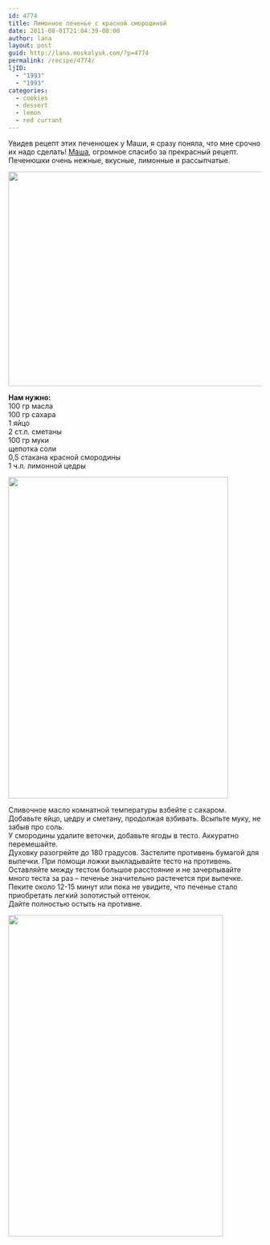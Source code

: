 ```yaml
---
id: 4774
title: Лимонное печенье с красной смородиной
date: 2011-08-01T21:04:39-08:00
author: lana
layout: post
guid: http://lana.moskalyuk.com/?p=4774
permalink: /recipe/4774/
ljID:
  - "1993"
  - "1993"
categories:
  - cookies
  - dessert
  - lemon
  - red currant
---
```

Увидев рецепт этих печенюшек у Маши, я сразу поняла, что мне срочно их надо сделать! [Маша](http://mariha-kitchen.livejournal.com/53591.html#cutid1), огромное спасибо за прекрасный рецепт. Печенюшки очень нежные, вкусные, лимонные и рассыпчатые.

<img loading="lazy" class="alignnone" title="Red Currant-Lemon Cookies" src="http://farm7.static.flickr.com/6148/6000292561_e981f072d5_z.jpg" alt="" width="640" height="427" /> 

**Нам нужно:**  
100 гр масла  
100 гр сахара  
1 яйцо  
2 ст.л. сметаны  
100 гр муки  
щепотка соли  
0,5 стакана красной смородины  
1 ч.л. лимонной цедры

<img loading="lazy" class="alignnone" title="Red Currant-Lemon Cookies" src="http://farm7.static.flickr.com/6131/6000843052_9d07116fd6_z.jpg" alt="" width="437" height="640" /> 

Сливочное масло комнатной температуры взбейте с сахаром.  
Добавьте яйцо, цедру и сметану, продолжая взбивать. Всыпьте муку, не забыв про соль.  
У смородины удалите веточки, добавьте ягоды в тесто. Аккуратно перемешайте.  
Духовку разогрейте до 180 градусов. Застелите противень бумагой для выпечки. При помощи ложки выкладывайте тесто на противень. Оставляйте между тестом большое расстояние и не зачерпывайте много теста за раз &#8211; печенье значительно растечется при выпечке.  
Пеките около 12-15 минут или пока не увидите, что печенье стало приобретать легкий золотистый оттенок.  
Дайте полностью остыть на противне.

<img loading="lazy" class="alignnone" title="Red Currant-Lemon Cookies" src="http://farm7.static.flickr.com/6148/6000295525_4196bbe1dc_z.jpg" alt="" width="427" height="640" />